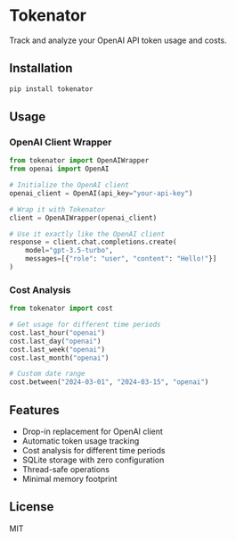 # Tokenator

Track and analyze your OpenAI API token usage and costs.

## Installation

```bash
pip install tokenator
```

## Usage

### OpenAI Client Wrapper

```python
from tokenator import OpenAIWrapper
from openai import OpenAI

# Initialize the OpenAI client
openai_client = OpenAI(api_key="your-api-key")

# Wrap it with Tokenator
client = OpenAIWrapper(openai_client)

# Use it exactly like the OpenAI client
response = client.chat.completions.create(
    model="gpt-3.5-turbo",
    messages=[{"role": "user", "content": "Hello!"}]
)
```

### Cost Analysis

```python
from tokenator import cost

# Get usage for different time periods
cost.last_hour("openai")
cost.last_day("openai")
cost.last_week("openai")
cost.last_month("openai")

# Custom date range
cost.between("2024-03-01", "2024-03-15", "openai")
```

## Features

- Drop-in replacement for OpenAI client
- Automatic token usage tracking
- Cost analysis for different time periods
- SQLite storage with zero configuration
- Thread-safe operations
- Minimal memory footprint

## License

MIT 